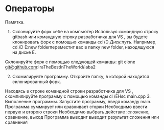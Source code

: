 #  Операторы
Памятка.
1. Склонируйте форк себе на компьютер
Используя командную строку gitbash или командную строку разработчика для VS , вы будете клонировать форк с помощью команды cd /D *Диск:путь*. Например, cd /D E:new folderпереместит вас в папку new folder, находящуюся на диске E.

Склонируйте форк с помощью следующей команды: git clone git@github.com:IraTheBestInTheWorld/laba2

2. Скомилируйте программу.
Откройте папку, в которой находится склонированный форк.

Находясь в строке командной строки разработчика для VS , скомпилируйте программу с помощью команды cl /EHsc main.cpp 
3. Выполнение программы.
Запустите программу, введя команду main.
Программа суммирует или сравнивает сторки
Необходимо ввести первую и второю строки
Необходимо выбрать действие :сложение, сравнение, выход
Программа выводит выводит результат сложения или сравнения

